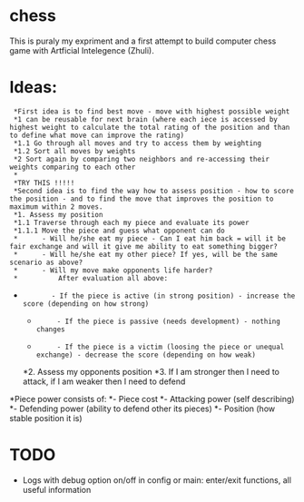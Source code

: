# chess
This is puraly my expriment and a first attempt to build computer chess game with Artficial Intelegence (Zhuli). 

# Ideas:
	 *First idea is to find best move - move with highest possible weight
	 *1 can be reusable for next brain (where each iece is accessed by highest weight to calculate the total rating of the position and than to define what move can improve the rating)
	 *1.1 Go through all moves and try to access them by weighting
	 *1.2 Sort all moves by weights 
	 *2 Sort again by comparing two neighbors and re-accessing their weights comparing to each other
	 * 
	 *TRY THIS !!!!! 
	 *Second idea is to find the way how to assess position - how to score the position - and to find the move that improves the position to maximum within 2 moves.
	 *1. Assess my position
	 *1.1 Traverse through each my piece and evaluate its power
	 *1.1.1 Move the piece and guess what opponent can do
	 *		- Will he/she eat my piece - Can I eat him back = will it be fair exchange and will it give me ability to eat something bigger?
	 * 		- Will he/she eat my other piece? If yes, will be the same scenario as above?
	 * 		- Will my move make opponents life harder?
	 * 			After evaluation all above:		 
   * 			- If the piece is active (in strong position) - increase the score (depending on how strong)
	 * 			- If the piece is passive (needs development) - nothing changes
	 * 			- If the piece is a victim (loosing the piece or unequal exchange) - decrease the score (depending on how weak)
	 *2. Assess my opponents position
	 *3. If I am stronger then I need to attack, if I am weaker then I need to defend

   *Piece power consists of:
	 *- Piece cost
	 *- Attacking power (self describing)
	 *- Defending power (ability to defend other its pieces)
	 *- Position (how stable position it is)
   
 # TODO
- Logs with debug option on/off in config or main: enter/exit functions, all useful information

